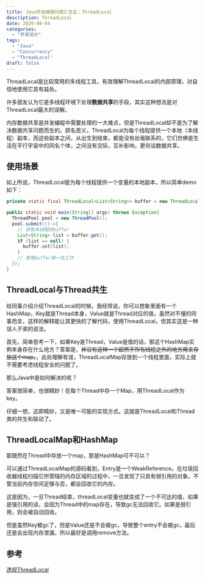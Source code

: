 ```yaml
---
title: Java并发编程问题汇总五：ThreadLocal
description: ThreadLocal
date: 2020-08-04
categories:
  - "开发设计"
tags:
  - "Java"
  - "Concurrency"
  - "ThreadLocal"
draft: false
---
```

ThreadLocal是比较常用的多线程工具，有效理解ThreadLocal的内部原理，对自信地使用它具有益处。

许多朋友认为它是多线程环境下处理**数据共享**的手段，其实这种想法是对ThreadLocal最大的误解。

内存数据共享是并发编程中需要处理的一大难点，但是ThreadLocal却不是为了解决数据共享问题而生的。顾名思义，ThreadLocal为每个线程提供一个本地（本线程）副本，而这些副本之间，从出生到结束，都是没有丝毫联系的，它们仿佛是生活在平行宇宙中的同名个体，之间没有交际，互补影响，更何谈数据共享。<!--more-->

## 使用场景
如上所说，ThreadLocal是为每个线程提供一个变量的本地副本，所以简单demo如下：
```java
private static final ThreadLocal<List<String>> buffer = new ThreadLocal<>(); // 每个线程的buffer

public static void main(String[] args) throws Exception{
  ThreadPool pool = new ThreadPool();
  pool.submit(()->{
    // 获取本线程的buffer
    List<String> list = buffer.get();
    if (list == null) {
      buffer.set(list);
    }
    // 使用buffer做一些工作
  });
}
```

## ThreadLocal与Thread共生
给同事介绍介绍ThreadLocal的时候，我经常说，你可以想象里面有一个HashMap，Key就是Thread本身，Value就是Thread对应的值，虽然对不懂的同事而言，这样的解释能让其更快的了解代码，使用ThreadLocal，但其实这是一种误人子弟的说法。

首先，简单思考一下，如果Key是Thread，Value是值的话，那这个HashMap实例本身存在什么地方？答案是，~~并没有这样一个超然于所有线程之外的地方用来存放这个map。~~，此处理解有误，ThreadLocalMap存放到一个线程里面，实际上就不需要考虑线程安全的问题了。

那么Java中是如何解决的呢？

答案很简单，也很精妙！在每个Thread中存一个Map，用ThreadLocal作为key。

仔细一想，这即精妙，又是唯一可能的实现方式。这就是ThreadLocal和Thread类的共生和联动了。

## ThreadLocalMap和HashMap
那既然在Thread中存放一个map，那是HashMap可不可以？

可以通过ThreadLocalMap的源码看到，Entry是一个WeakReference。在垃圾回收器线程扫描它所管辖的内存区域的过程中，一旦发现了只具有弱引用的对象，不管当前内存空间足够与否，都会回收它的内存。

这是因为，一旦Thread结束，threadLocal变量也就变成了一个不可达的值，如果是强引用的话，会因为Thread中的map存在，导致gc无法回收它。如果是弱引用，则会被自动回收。

但是虽然Key被gc了，但是Value还是不会被gc，导致整个entry不会被gc，最后还是会出现内存泄漏，所以最好是调用remove方法。

## 参考
[透视ThreadLocal](https://zhuanlan.zhihu.com/p/37733237)